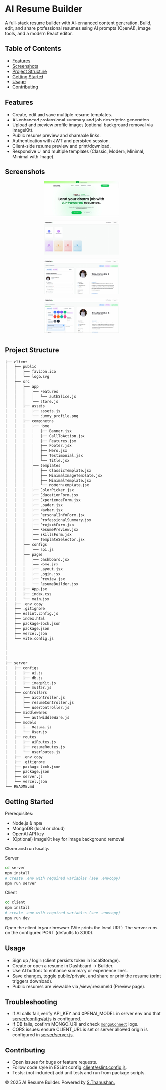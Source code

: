# AI Resume Builder

A full-stack resume builder with AI-enhanced content generation. Build, edit, and share professional resumes using AI prompts (OpenAI), image tools, and a modern React editor.

## Table of Contents

- [Features](#features)
- [Screenshots](#screenshots)
- [Project Structure](#project-structure)
- [Getting Started](#getting-started)
- [Usage](#usage)
- [Contributing](#contributing)

## Features

- Create, edit and save multiple resume templates.
- AI-enhanced professional summary and job description generation.
- Upload and preview profile images (optional background removal via ImageKit).
- Public resume preview and shareable links.
- Authentication with JWT and persisted session.
- Client-side resume preview and print/download.
- Responsive UI and multiple templates (Classic, Modern, Minimal, Minimal with Image).

## Screenshots

<p align="center">
  <img src="./client/public/01.webp" alt="Home Page" width="48%" style="margin-right: 10px; margin-bottom: 10px;">
  <img src="./client/public/02.webp" alt="Builder page" width="48%" style="margin-right: 10px; margin-bottom: 10px;">
  <img src="./client/public/03.webp" alt="Edit page" width="48%" style="margin-right: 10px; margin-bottom: 10px;">
  <img src="./client/public/04.webp" alt="Edit page" width="48%" style="margin-right: 10px; margin-bottom: 10px;">
   
</p>

## Project Structure

```
├── client
│   ├── public
│   │   ├── favicon.ico
│   │   └── logo.svg
│   ├── src
│   │   ├── app
│   │   │   ├── Features
│   │   │   │   └── authSlice.js
│   │   │   └── store.js
│   │   ├── assets
│   │   │   ├── assets.js
│   │   │   └── dummy_profile.png
│   │   ├── componetns
│   │   │   ├── Home
│   │   │   │   ├── Banner.jsx
│   │   │   │   ├── CallToAction.jsx
│   │   │   │   ├── Features.jsx
│   │   │   │   ├── Footer.jsx
│   │   │   │   ├── Hero.jsx
│   │   │   │   ├── Testimonial.jsx
│   │   │   │   └── Title.jsx
│   │   │   ├── templates
│   │   │   │   ├── ClassicTemplate.jsx
│   │   │   │   ├── MinimalImageTemplate.jsx
│   │   │   │   ├── MinimalTemplate.jsx
│   │   │   │   └── ModernTemplate.jsx
│   │   │   ├── ColorPicker.jsx
│   │   │   ├── EducationForm.jsx
│   │   │   ├── ExperienceForm.jsx
│   │   │   ├── Loader.jsx
│   │   │   ├── Navbar.jsx
│   │   │   ├── PersonalInfoForm.jsx
│   │   │   ├── ProfessionalSummary.jsx
│   │   │   ├── ProjectForm.jsx
│   │   │   ├── ResumePreview.jsx
│   │   │   ├── SkillsForm.jsx
│   │   │   └── TemplateSelector.jsx
│   │   ├── configs
│   │   │   └── api.js
│   │   ├── pages
│   │   │   ├── Dashboard.jsx
│   │   │   ├── Home.jsx
│   │   │   ├── Layout.jsx
│   │   │   ├── Login.jsx
│   │   │   ├── Preview.jsx
│   │   │   └── ResumeBuilder.jsx
│   │   ├── App.jsx
│   │   ├── index.css
│   │   └── main.jsx
│   ├── .env copy
│   ├── .gitignore
│   ├── eslint.config.js
│   ├── index.html
│   ├── package-lock.json
│   ├── package.json
│   ├── vercel.json
│   └── vite.config.js
│
│
│
│
├── server
│   ├── configs
│   │   ├── ai.js
│   │   ├── db.js
│   │   ├── imageKit.js
│   │   └── multer.js
│   ├── controllers
│   │   ├── aiController.js
│   │   ├── resumeController.js
│   │   └── userController.js
│   ├── middlewares
│   │   └── authMiddleWare.js
│   ├── models
│   │   ├── Resume.js
│   │   └── User.js
│   ├── routes
│   │   ├── aiRoutes.js
│   │   ├── resumeRoutes.js
│   │   └── userRoutes.js
│   ├── .env copy
│   ├── .gitignore
│   ├── package-lock.json
│   ├── package.json
│   ├── server.js
│   └── vercel.json
└── README.md
```

## Getting Started

Prerequisites:

- Node.js & npm
- MongoDB (local or cloud)
- OpenAI API key
- (Optional) ImageKit key for image background removal

Clone and run locally:

Server

```bash
cd server
npm install
# create .env with required variables (see .envcopy)
npm run server
```

Client

```bash
cd client
npm install
# create .env with required variables (see .envcopy)
npm run dev
```

Open the client in your browser (Vite prints the local URL). The server runs on the configured PORT (defaults to 3000).

## Usage

- Sign up / login (client persists token in localStorage).
- Create or open a resume in Dashboard → Builder.
- Use AI buttons to enhance summary or experience lines.
- Save changes, toggle public/private, and share or print the resume (print triggers download).
- Public resumes are viewable via /view/:resumeId (Preview page).

## Troubleshooting

- If AI calls fail, verify API_KEY and OPENAI_MODEL in server env and that [server/configs/ai.js](server/configs/ai.js) is configured.
- If DB fails, confirm MONGO_URI and check [`mongoConnect`](server/configs/db.js) logs.
- CORS issues: ensure CLIENT_URL is set or server allowed origin is configured in [server/server.js](server/server.js).

## Contributing

- Open issues for bugs or feature requests.
- Follow code style in ESLint config: [client/eslint.config.js](client/eslint.config.js).
- Tests: (not included) add unit tests and run from package scripts.

© 2025 AI Resume Builder. Powered by [S.Thanushan.](https://thanushan-dev.vercel.app/)
